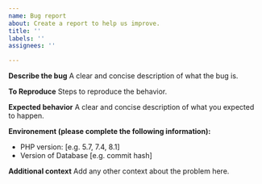 ```yaml
---
name: Bug report
about: Create a report to help us improve.
title: ''
labels: ''
assignees: ''

---
```


**Describe the bug**
A clear and concise description of what the bug is.

**To Reproduce**
Steps to reproduce the behavior.

**Expected behavior**
A clear and concise description of what you expected to happen.

**Environement (please complete the following information):**
 - PHP version: [e.g. 5.7, 7.4, 8.1]
 - Version of Database [e.g. commit hash]

**Additional context**
Add any other context about the problem here.
